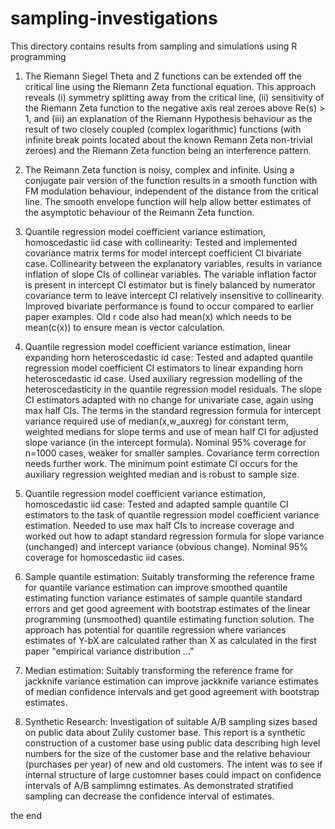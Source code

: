 # sampling-investigations

This directory contains results from sampling and simulations using R programming

1. The Riemann Siegel Theta and Z functions can be extended off the critical line using the Riemann Zeta functional equation. This approach reveals (i) symmetry splitting away from the critical line, (ii) sensitivity of the Riemann Zeta function to the negative axis real zeroes above Re(s) > 1, and (iii) an explanation of the Riemann Hypothesis behaviour as the result of two closely coupled (complex logarithmic) functions (with infinite break points located about the known Remann Zeta non-trivial zeroes) and the Riemann Zeta function being an interference pattern.

2. The Reimann Zeta function is noisy, complex and infinite. Using a conjugate pair version of the function results in a smooth function with FM modulation behaviour, independent of the distance from the critical line. The smooth envelope function will help allow better estimates of the asymptotic behaviour of the Reimann Zeta function.
 
3. Quantile regression model coefficient variance estimation, homoscedastic iid case with collinearity: Tested and implemented covariance matrix terms for model intercept coefficient CI bivariate case. Collinearity between the explanatory variables, results in variance inflation of slope CIs of collinear variables. The variable inflation factor is present in intercept CI estimator but is finely balanced by numerator covariance term to leave intercept CI relatively insensitive to collinearity. Improved bivariate performance is found to occur compared to earlier paper examples. Old r code also had mean(x) which needs to be mean(c(x)) to ensure mean is vector calculation.
 
4. Quantile regression model coefficient variance estimation, linear expanding horn heteroscedastic id case: Tested and adapted quantile regression model coefficient CI estimators to linear expanding horn heteroscedastic id case. Used auxiliary regression modelling of the heteroscedasticity in the quantile regression model residuals. The slope CI estimators adapted with no change for univariate case, again using max half CIs. The terms in the standard regression formula for intercept variance required use of median(x,w_auxreg) for constant term, weighted medians for slope terms and use of mean half CI for adjusted slope variance (in the intercept formula). Nominal 95% coverage for n=1000 cases, weaker for smaller samples. Covariance term correction needs further work. The minimum point estimate CI occurs for the auxiliary regression weighted median and is robust to sample size.

5. Quantile regression model coefficient variance estimation, homoscedastic iid case: Tested and adapted sample quantile CI estimators to the task of quantile regression model coefficient variance estimation. Needed to use max half CIs to increase coverage and worked out how to adapt standard regression formula for slope variance (unchanged) and intercept variance (obvious change). Nominal 95% coverage for homoscedastic iid cases.

6. Sample quantile estimation: Suitably transforming the reference frame for quantile variance estimation can improve smoothed quantile estimating function variance estimates of sample quantile standard errors and get good agreement with bootstrap estimates of the linear programming (unsmoothed) quantile estimating function solution. The approach has potential for quantile regression where variances estimates of Y-bX are calculated rather than X as calculated in the first paper "empirical variance distribution ..."

7. Median estimation: Suitably transforming the reference frame for jackknife variance estimation can improve jackknife variance estimates of median confidence intervals and get good agreement with bootstrap estimates.  

8. Synthetic Research: Investigation of suitable A/B sampling sizes based on public data about Zulily customer base. This report is a synthetic construction of a customer base using public data describing high level numbers for the size of the customer base and the relative behaviour (purchases per year) of new and old customers. The intent was to see if internal structure of large customner bases could impact on confidence intervals of A/B samplimng estimates. As demonstrated stratified sampling can decrease the confidence interval of estimates. 

the end
